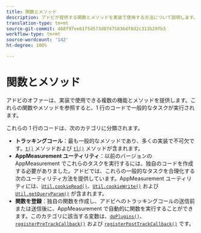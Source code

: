 ```yaml
---
title: 関数とメソッド
description: アドビが提供する関数とメソッドを実装で使用する方法について説明します。
translation-type: tm+mt
source-git-commit: 468f97ee61f5d573d07475836df8d2c313b29fb3
workflow-type: tm+mt
source-wordcount: '142'
ht-degree: 100%

---
```



# 関数とメソッド

アドビのオファーは、実装で使用できる複数の機能とメソッドを提供します。これらの関数やメソッドを参照すると、1 行のコードで一般的なタスクが実行されます。

これらの 1 行のコードは、次のカテゴリに分類されます。

* **トラッキングコール**：最も一般的なメソッドであり、多くの実装で不可欠です。[`t()`](t-method.md) メソッドおよび [`tl()`](tl-method.md) メソッドが含まれます。
* **AppMeasurement ユーティリティ**：以前のバージョンの AppMeasurement でこれらのタスクを実行するには、独自のコードを作成する必要がありました。アドビでは、これらの一般的なタスクを合理化する次のユーティリティ方法を提供しています。AppMeasurement ユーティリティには、[`Util.cookieRead()`](util-cookieread.md)、[`Util.cookieWrite()`](util-cookiewrite.md) および [`Util.getQueryParam()`](util-getqueryparam.md) が含まれます。
* **関数を登録**：独自の関数を作成し、アドビへのトラッキングコールの送信前または送信後に、AppMeasurement で自動的に関数を実行することができます。このカテゴリに該当する変数は、[`doPlugins()`](doplugins.md)、[`registerPreTrackCallback()`](registerpretrackcallback.md) および [`registerPostTrackCallback()`](registerposttrackcallback.md) です。
